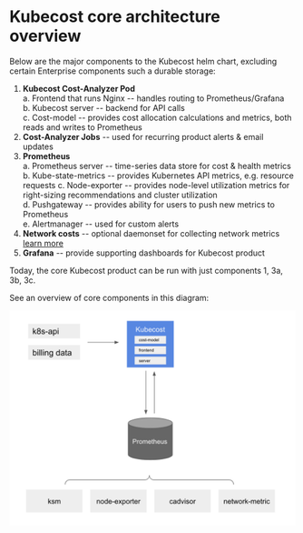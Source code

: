 # Kubecost core architecture overview

Below are the major components to the Kubecost helm chart, excluding certain Enterprise components such a durable storage:

1. **Kubecost Cost-Analyzer Pod**  
    a. Frontend that runs Nginx -- handles routing to Prometheus/Grafana  
    b. Kubecost server -- backend for API calls  
    c. Cost-model -- provides cost allocation calculations and metrics, both reads and writes to Prometheus  
2. **Cost-Analyzer Jobs** -- used for recurring product alerts & email updates  
3. **Prometheus**  
    a. Prometheus server -- time-series data store for cost & health metrics
    b. Kube-state-metrics -- provides Kubernetes API metrics, e.g. resource requests
    c. Node-exporter -- provides node-level utilization metrics for right-sizing recommendations and cluster utilization  
    d. Pushgateway -- provides ability for users to push new metrics to Prometheus  
    e. Alertmanager -- used for custom alerts  
4. **Network costs** -- optional daemonset for collecting network metrics [learn more](https://github.com/kubecost/docs/blob/master/network-allocation.md)
5. **Grafana** -- provide supporting dashboards for Kubecost product 

Today, the core Kubecost product can be run with just components 1, 3a, 3b, 3c.

See an overview of core components in this diagram:

![Architecture Overview](images/arch.png)
